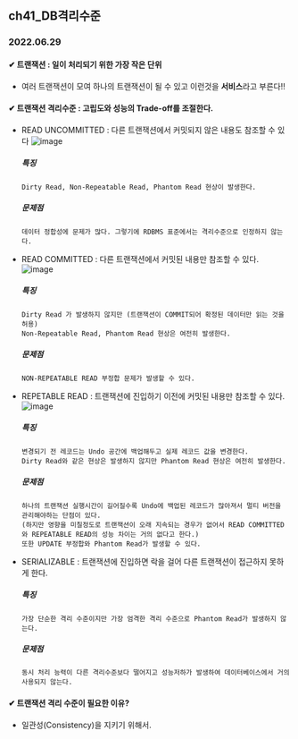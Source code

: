## ch41_DB격리수준
### 2022.06.29

#### ✔ 트랜잭션 : 일이 처리되기 위한 가장 작은 단위
 - 여러 트랜잭션이 모여 하나의 트랜잭션이 될 수 있고 이런것을 **서비스**라고 부른다!!

#### ✔ 트랜잭션 격리수준 : 고립도와 성능의 Trade-off를 조절한다.
 - READ UNCOMMITTED : 다른 트랜잭션에서 커밋되지 않은 내용도 참조할 수 있다
	![image](https://user-images.githubusercontent.com/97611103/176362412-8c01f8e7-af1d-49e0-a6f7-abc8b3e4518f.png)
	##### 특징
	```
	Dirty Read, Non-Repeatable Read, Phantom Read 현상이 발생한다.
	```
	
	##### 문제점
	```
	데이터 정합성에 문제가 많다. 그렇기에 RDBMS 표준에서는 격리수준으로 인정하지 않는다.
	```
 - READ COMMITTED : 다른 트랜잭션에서 커밋된 내용만 참조할 수 있다.
 	![image](https://user-images.githubusercontent.com/97611103/176362567-f77d5bc4-aa47-4966-80a3-ca50d63de2ae.png)

	##### 특징
	```
	Dirty Read 가 발생하지 않지만 (트랜잭션이 COMMIT되어 확정된 데이터만 읽는 것을 허용)
	Non-Repeatable Read, Phantom Read 현상은 여전히 발생한다.
	```
	##### 문제점
	```
	NON-REPEATABLE READ 부정합 문제가 발생할 수 있다.
	```
 - REPETABLE READ : 트랜잭션에 진입하기 이전에 커밋된 내용만 참조할 수 있다.
	![image](https://user-images.githubusercontent.com/97611103/176362754-1cbc271f-33e9-45b5-8fab-525e43cb050e.png)
	##### 특징
	```
	변경되기 전 레코드는 Undo 공간에 백업해두고 실제 레코드 값을 변경한다.
	Dirty Read와 같은 현상은 발생하지 않지만 Phantom Read 현상은 여전히 발생한다.
	```
	##### 문제점
	```
	하나의 트랜잭션 실행시간이 길어질수록 Undo에 백업된 레코드가 많아져서 멀티 버전을 관리해야하는 단점이 있다.
	(하지만 영향을 미칠정도로 트랜잭션이 오래 지속되는 경우가 없어서 READ COMMITTED와 REPEATABLE READ의 성능 차이는 거의 없다고 한다.)
	또한 UPDATE 부정합와 Phantom Read가 발생할 수 있다.
	```
 - SERIALIZABLE : 트랜잭션에 진입하면 락을 걸어 다른 트랜잭션이 접근하지 못하게 한다.
	##### 특징
	```
	가장 단순한 격리 수준이지만 가장 엄격한 격리 수준으로 Phantom Read가 발생하지 않는다.
	```
	##### 문제점
	```
	동시 처리 능력이 다른 격리수준보다 떨어지고 성능저하가 발생하여 데이터베이스에서 거의 사용되지 않는다.
	```

#### ✔ 트랜잭션 격리 수준이 필요한 이유?
 - 일관성(Consistency)을 지키기 위해서.
